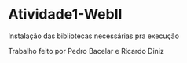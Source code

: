 ﻿# Atividade1-WebII
 
Instalação das bibliotecas necessárias pra execução

Trabalho feito por Pedro Bacelar e Ricardo Diniz
